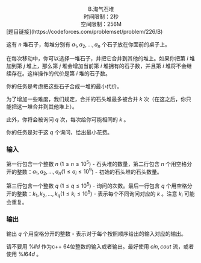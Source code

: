 <center> B.淘气石堆</center>
<center> 时间限制：2秒</center>
<center> 空间限制：256M</center>
[题目链接](https://codeforces.com/problemset/problem/226/B)

这有 $n$ 堆石子，每堆分别有 $a_1,a_2,\dots,a_n$ 个石子放在你面前的桌子上。

在每次移动中，你可以选择一堆石子，并把它合并到其他的堆上。如果你把第 $i$ 堆加到第 $j$ 堆上，那么第 $j$ 堆会增加当前第 $i$ 堆拥有的石子数，并且第 $i$ 堆将不会继续存在。这样操作的代价是第 $i$ 堆的石子数。

你的任务是考虑把这些石子合成一堆的最小代价。

为了增加一些难度，我们规定，合并的石头堆最多被合并 $k$ 次（在这之后，你只能把这一堆合并到其他堆上）。

此外，你将会被询问 $q$ 次，每次给你可能相同的 $k$ 。

你的任务是对于这 $q$ 个询问，给出最小花费。

### 输入

第一行包含一个整数 $n$ ($1 \leq n \leq 10^5$) - 石头堆的数量，第二行包含 $n$ 个用空格分开的整数：$a_1,a_2,\dots,a_n$($1 \leq a_i \leq 10^9$)  - 初始的石头堆的石头数量。

第三行包含一个整数 $q$ ($1 \leq q \leq 10^5$) - 询问的次数。最后一行包含 $q$ 个用空格分开的整数：$k_1,k_2,\dots,k_q$($1 \leq k_i \leq 10^5$) - 表示每个不同询问对应的 $k$ 。注意 $k_i$ 可能会重复。

### 输出

输出 $q$ 个用空格分开的整数 - 表示对于每个按照顺序给出的输入对应的输出。

请不要用 $\%lld$ 作为c++ 64位整数的输入或者输出。最好使用 $cin, cout$ 流，或者使用 $\%I64d$ 。

